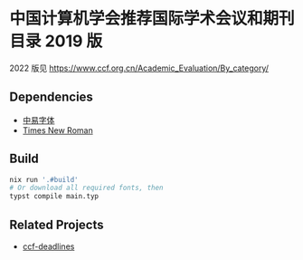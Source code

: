 # 中国计算机学会推荐国际学术会议和期刊目录 2019 版

2022 版见 <https://www.ccf.org.cn/Academic_Evaluation/By_category/>

## Dependencies

- [中易字体](https://github.com/StellarCN/scp_zh/tree/master/fonts)
- [Times New Roman](https://github.com/siaimes/pytorch/tree/main/fonts)

## Build

```sh
nix run '.#build'
# Or download all required fonts, then
typst compile main.typ
```

## Related Projects

- [ccf-deadlines](https://github.com/ccfddl/ccf-deadlines/)
